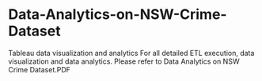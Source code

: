# Data-Analytics-on-NSW-Crime-Dataset
Tableau data visualization and analytics 
For all detailed ETL execution, data visualization and data analytics. Please refer to Data Analytics on NSW Crime Dataset.PDF
